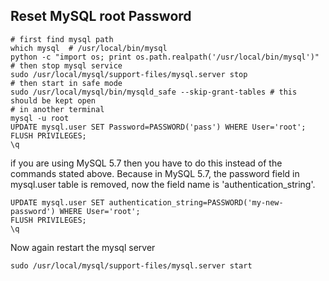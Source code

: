 Reset MySQL root Password
---
```shell
# first find mysql path
which mysql  # /usr/local/bin/mysql
python -c "import os; print os.path.realpath('/usr/local/bin/mysql')"
# then stop mysql service
sudo /usr/local/mysql/support-files/mysql.server stop
# then start in safe mode
sudo /usr/local/mysql/bin/mysqld_safe --skip-grant-tables # this should be kept open
# in another terminal
mysql -u root
UPDATE mysql.user SET Password=PASSWORD('pass') WHERE User='root';
FLUSH PRIVILEGES;  
\q
```

if you are using MySQL 5.7 then you have to do this instead of the commands stated above. Because in MySQL 5.7, the password field in mysql.user table is removed, now the field name is 'authentication_string'.

```mysql
UPDATE mysql.user SET authentication_string=PASSWORD('my-new-password') WHERE User='root';  
FLUSH PRIVILEGES;  
\q
```
Now again restart the mysql server
```shell
sudo /usr/local/mysql/support-files/mysql.server start
```
